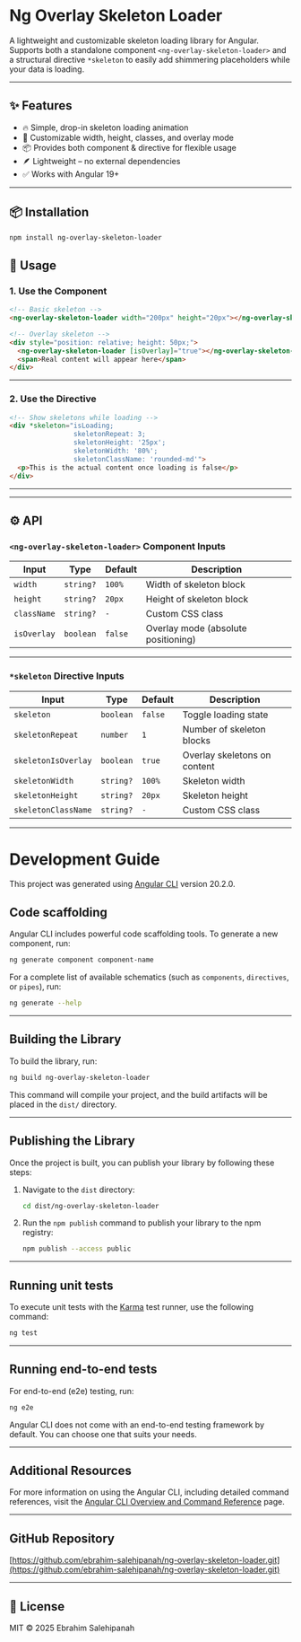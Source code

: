 # Ng Overlay Skeleton Loader
A lightweight and customizable skeleton loading library for Angular.
Supports both a standalone component `<ng-overlay-skeleton-loader>` and a structural directive `*skeleton` to easily add shimmering placeholders while your data is loading.

---
## ✨ Features

* 🔥 Simple, drop-in skeleton loading animation
* 🎨 Customizable width, height, classes, and overlay mode
* 📦 Provides both component & directive for flexible usage
* 🪶 Lightweight – no external dependencies
* ✅ Works with Angular 19+

---

## 📦 Installation

```bash
npm install ng-overlay-skeleton-loader
```

## 🚀 Usage

### 1. Use the Component

```html
<!-- Basic skeleton -->
<ng-overlay-skeleton-loader width="200px" height="20px"></ng-overlay-skeleton-loader>

<!-- Overlay skeleton -->
<div style="position: relative; height: 50px;">
  <ng-overlay-skeleton-loader [isOverlay]="true"></ng-overlay-skeleton-loader>
  <span>Real content will appear here</span>
</div>
```

---

### 2. Use the Directive

```html
<!-- Show skeletons while loading -->
<div *skeleton="isLoading;
                skeletonRepeat: 3;
                skeletonHeight: '25px';
                skeletonWidth: '80%';
                skeletonClassName: 'rounded-md'">
  <p>This is the actual content once loading is false</p>
</div>
```

---


---

## ⚙️ API

### `<ng-overlay-skeleton-loader>` Component Inputs

| Input       | Type      | Default | Description                         |
| ----------- | --------- | ------- | ----------------------------------- |
| `width`     | `string?` | `100%`  | Width of skeleton block             |
| `height`    | `string?` | `20px`  | Height of skeleton block            |
| `className` | `string?` | `-`     | Custom CSS class                    |
| `isOverlay` | `boolean` | `false` | Overlay mode (absolute positioning) |

---

### `*skeleton` Directive Inputs

| Input               | Type      | Default | Description                  |
| ------------------- | --------- | ------- | ---------------------------- |
| `skeleton`          | `boolean` | `false` | Toggle loading state         |
| `skeletonRepeat`    | `number`  | `1`     | Number of skeleton blocks    |
| `skeletonIsOverlay` | `boolean` | `true`  | Overlay skeletons on content |
| `skeletonWidth`     | `string?` | `100%`  | Skeleton width               |
| `skeletonHeight`    | `string?` | `20px`  | Skeleton height              |
| `skeletonClassName` | `string?` | `-`     | Custom CSS class             |

---



# Development Guide

This project was generated using [Angular CLI](https://github.com/angular/angular-cli) version 20.2.0.

## Code scaffolding

Angular CLI includes powerful code scaffolding tools. To generate a new component, run:

```bash
ng generate component component-name
```

For a complete list of available schematics (such as `components`, `directives`, or `pipes`), run:

```bash
ng generate --help
```

---

## Building the Library

To build the library, run:

```bash
ng build ng-overlay-skeleton-loader
```

This command will compile your project, and the build artifacts will be placed in the `dist/` directory.

---

## Publishing the Library

Once the project is built, you can publish your library by following these steps:

1. Navigate to the `dist` directory:

   ```bash
   cd dist/ng-overlay-skeleton-loader
   ```

2. Run the `npm publish` command to publish your library to the npm registry:

   ```bash
   npm publish --access public
   ```

---

## Running unit tests

To execute unit tests with the [Karma](https://karma-runner.github.io) test runner, use the following command:

```bash
ng test
```

---

## Running end-to-end tests

For end-to-end (e2e) testing, run:

```bash
ng e2e
```

Angular CLI does not come with an end-to-end testing framework by default. You can choose one that suits your needs.

---

## Additional Resources

For more information on using the Angular CLI, including detailed command references, visit the [Angular CLI Overview and Command Reference](https://angular.dev/tools/cli) page.

---

## GitHub Repository

[https://github.com/ebrahim-salehipanah/ng-overlay-skeleton-loader.git](https://github.com/ebrahim-salehipanah/ng-overlay-skeleton-loader.git)

---

## 📜 License

MIT © 2025 Ebrahim Salehipanah